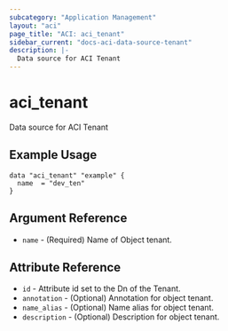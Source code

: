 ```yaml
---
subcategory: "Application Management"
layout: "aci"
page_title: "ACI: aci_tenant"
sidebar_current: "docs-aci-data-source-tenant"
description: |-
  Data source for ACI Tenant
---
```


# aci_tenant

Data source for ACI Tenant

## Example Usage

```hcl
data "aci_tenant" "example" {
  name  = "dev_ten"
}
```

## Argument Reference

- `name` - (Required) Name of Object tenant.

## Attribute Reference

- `id` - Attribute id set to the Dn of the Tenant.
- `annotation` - (Optional) Annotation for object tenant.
- `name_alias` - (Optional) Name alias for object tenant.
- `description` - (Optional) Description for object tenant.
